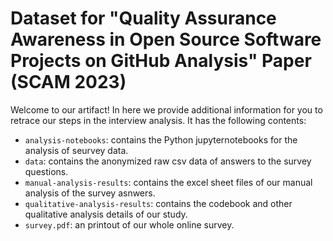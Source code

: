 # Dataset for "Quality Assurance Awareness in Open Source Software Projects on GitHub Analysis" Paper (SCAM 2023)

Welcome to our artifact!
In here we provide additional information for you to retrace our steps in the interview analysis.
It has the following contents:

- `analysis-notebooks`: contains the Python jupyternotebooks for the analysis of seurvey data.
- `data`: contains the anonymized raw csv data of answers to the survey questions.
- `manual-analysis-results`: contains the excel sheet files of our manual analysis of the survey asnwers.
- `qualitative-analysis-results`: contains the codebook and other qualitative analysis details of our study. 
- `survey.pdf`: an printout of our whole online survey.
